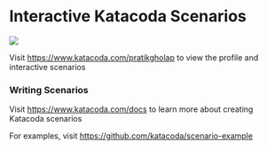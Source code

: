 # Interactive Katacoda Scenarios

[![](http://shields.katacoda.com/katacoda/pratikgholap/count.svg)](https://www.katacoda.com/pratikgholap "Get your profile on Katacoda.com")

Visit https://www.katacoda.com/pratikgholap to view the profile and interactive scenarios

### Writing Scenarios
Visit https://www.katacoda.com/docs to learn more about creating Katacoda scenarios

For examples, visit https://github.com/katacoda/scenario-example
